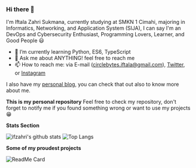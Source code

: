 ### Hi there 👋

<!--
**ifzahri/ifzahri** is a ✨ _special_ ✨ repository because its `README.md` (this file) appears on your GitHub profile. 
-->

I'm Iftala Zahri Sukmana, currently studying at SMKN 1 Cimahi, majoring in Informatics, Networking, and Application System (SIJA), I can say I'm an DevOps and Cybersecurity Enthusiast, Programming Lovers, Learner, and Good People :smiley:

- 🌱 I’m currently learning Python, ES6, TypeScript
- 💬 Ask me about ANYTHING! feel free to reach me
- 📫 How to reach me: via E-mail (circlebytes.iftala@gmail.com), [Twitter](https://twitter.com/circlebytes), or [Instagram](https://www.instagram.com/rhodefrost/) 

I also have my [personal blog](http://circlebytes.me/), you can check that out also to know more about me.

**This is my personal repository**
Feel free to check my repository, don't forget to notify me if you found something wrong or want to use my projects :grin:

**Stats Section**

![ifzahri's github stats](https://github-readme-stats.vercel.app/api?username=ifzahri&show_icons=true&theme=algolia&hide=contribs,prs)
![Top Langs](https://github-readme-stats.vercel.app/api/top-langs/?username=ifzahri&layout=compact&show_icons=true&theme=algolia)

**Some of my proudest projects**

![ReadMe Card](https://github-readme-stats.vercel.app/api/pin/?username=ifzahri&repo=Codeigniter-SITANGKAS&show_icons=true&theme=algolia)
